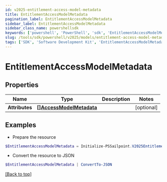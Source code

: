 ```yaml
---
id: v2025-entitlement-access-model-metadata
title: EntitlementAccessModelMetadata
pagination_label: EntitlementAccessModelMetadata
sidebar_label: EntitlementAccessModelMetadata
sidebar_class_name: powershellsdk
keywords: ['powershell', 'PowerShell', 'sdk', 'EntitlementAccessModelMetadata', 'V2025EntitlementAccessModelMetadata'] 
slug: /tools/sdk/powershell/v2025/models/entitlement-access-model-metadata
tags: ['SDK', 'Software Development Kit', 'EntitlementAccessModelMetadata', 'V2025EntitlementAccessModelMetadata']
---
```



# EntitlementAccessModelMetadata

## Properties

Name | Type | Description | Notes
------------ | ------------- | ------------- | -------------
**Attributes** | [**[]AccessModelMetadata**](access-model-metadata) |  | [optional] 

## Examples

- Prepare the resource
```powershell
$EntitlementAccessModelMetadata = Initialize-PSSailpoint.V2025EntitlementAccessModelMetadata  -Attributes null
```

- Convert the resource to JSON
```powershell
$EntitlementAccessModelMetadata | ConvertTo-JSON
```


[[Back to top]](#) 

